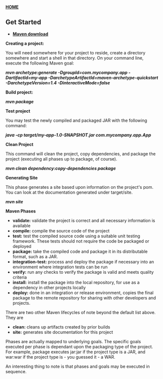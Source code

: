 [**HOME**](index.md)


## Get Started


* <a href="https://maven.apache.org/download.cgi" target="_blank">**Maven download**</a>

**Creating a project:**

You will need somewhere for your project to reside, create a directory somewhere and start a shell in that directory. On your command line, execute the following Maven goal:

**_mvn archetype:generate -DgroupId=com.mycompany.app -DartifactId=my-app -DarchetypeArtifactId=maven-archetype-quickstart -DarchetypeVersion=1.4 -DinteractiveMode=false_**

**Build project:**

**_mvn package_**

**Test project**

You may test the newly compiled and packaged JAR with the following command:

**_java -cp target/my-app-1.0-SNAPSHOT.jar com.mycompany.app.App_**

**Clean Project**

This command will clean the project, copy dependencies, and package the project (executing all phases up to package, of course).

**_mvn clean dependency:copy-dependencies package_**

**Generating Site**

This phase generates a site based upon information on the project's pom. You can look at the documentation generated under target/site.

**_mvn site_**

**Maven Phases**
* **validate:** validate the project is correct and all necessary information is available
* **compile:** compile the source code of the project
* **test:** test the compiled source code using a suitable unit testing framework. These tests should not require the code be packaged or deployed
* **package:** take the compiled code and package it in its distributable format, such as a JAR.
* **integration-test:** process and deploy the package if necessary into an environment where integration tests can be run
* **verify:** run any checks to verify the package is valid and meets quality criteria
* **install:** install the package into the local repository, for use as a dependency in other projects locally
* **deploy:** done in an integration or release environment, copies the final package to the remote repository for sharing with other   developers and projects.

There are two other Maven lifecycles of note beyond the default list above. They are

* **clean:** cleans up artifacts created by prior builds
* **site:** generates site documentation for this project

Phases are actually mapped to underlying goals. The specific goals executed per phase is dependant upon the packaging type of the project. For example, package executes jar:jar if the project type is a JAR, and war:war if the project type is - you guessed it - a WAR.

An interesting thing to note is that phases and goals may be executed in sequence.


